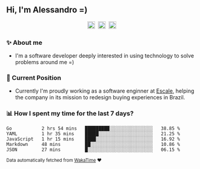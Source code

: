 ## Hi, I'm Alessandro =)

<p align="center">
  <a href="https://www.linkedin.com/in/alessandro-costa-dev/"><img src="https://img.shields.io/badge/-alessandro--costa--dev-%233f7ec6?style=flat-square&logo=Linkedin&logoColor=white" height="20"/></a>&nbsp;&nbsp;<a href="https://medium.com/@alessandro_costa"><img src="https://img.shields.io/badge/-%40alessandro__costa-%20black?style=flat-square&logo=Medium" height="20"/></a>&nbsp;&nbsp;<a href="mailto:alessandro96fc@gmail.com"><img src="https://img.shields.io/badge/-alessandro96fc%40gmail.com-%23c14438?style=flat-square&logo=Gmail&logoColor=white" height="20"/></a>
</p>

### :sparkles: About me

- I'm a software developer deeply interested in using technology to solve problems around me =)

### :office: Current Position 

-  Currently I'm proudly working as a software enginner at [Escale](https://github.com/escaletech), helping the company in its mission to redesign buying experiences in Brazil.

### :bar_chart: How I spent my time for the last 7 days?

<!--START_SECTION:waka-->
```text
Go           2 hrs 54 mins   █████████░░░░░░░░░░░░░░░░   38.85 % 
YAML         1 hr 35 mins    █████░░░░░░░░░░░░░░░░░░░░   21.25 % 
JavaScript   1 hr 15 mins    ████░░░░░░░░░░░░░░░░░░░░░   16.92 % 
Markdown     48 mins         ██░░░░░░░░░░░░░░░░░░░░░░░   10.86 % 
JSON         27 mins         █░░░░░░░░░░░░░░░░░░░░░░░░   06.15 %
```
<!--END_SECTION:waka-->

<sub>Data automatically fetched from [WakaTime](https://wakatime.com/) :heart:</sub>

